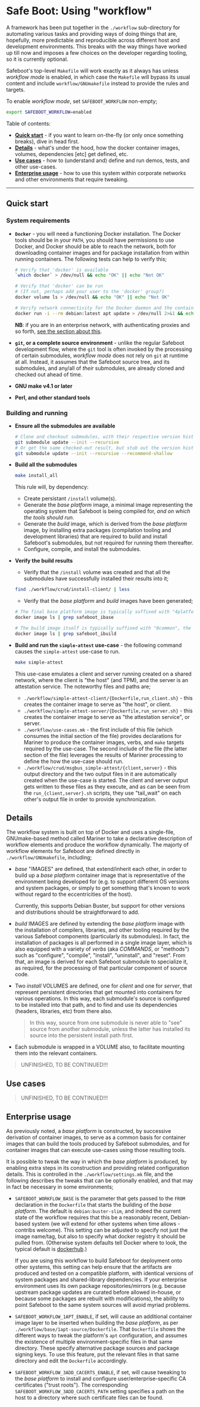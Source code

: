 
# Safe Boot: Using "workflow"

A framework has been put together in the `./workflow` sub-directory for
automating various tasks and providing ways of doing things that are, hopefully,
more predictable and reproducible across different host and development
environments. This breaks with the way things have worked up till now and
imposes a few choices on the developer regarding tooling, so it is currently
optional.

Safeboot's top-level `Makefile` will work exactly as it always has unless
_workflow mode_ is enabled, in which case the `Makefile` will bypass its usual
content and include `workflow/GNUmakefile` instead to provide the rules and
targets.

To enable _workflow mode_, set `SAFEBOOT_WORKFLOW` non-empty;

```bash
export SAFEBOOT_WORKFLOW=enabled
```

Table of contents:

* [**Quick start**](#quick-start) - if you want to learn on-the-fly (or only
  once something breaks), dive in head first.
* [**Details**](#details) - what's under the hood, how the docker container
  images, volumes, dependencies [etc] get defined, etc.
* [**Use cases**](#use-cases) - how to (understand and) define and run demos,
  tests, and other use-cases.
* [**Enterprise usage**](#enterprise-usage) - how to use this system within
  corporate networks and other environments that require tweaking.

-----

## Quick start

### System requirements

*   **`Docker`** - you will need a functioning Docker installation. The Docker
    tools should be in your `PATH`, you should have permissions to use Docker,
    and Docker should be able to reach the network, both for downloading
    container images and for package installation from within running
    containers. The following tests can help to verify this;

    ```bash
    # Verify that 'docker' is available
    `which docker` > /dev/null && echo "OK" || echo "Not OK"

    # Verify that 'docker' can be run
    # (If not, perhaps add your user to the 'docker' group?)
    docker volume ls > /dev/null && echo "OK" || echo "Not OK"

    # Verify network connectivity for the Docker daemon and the containers it runs
    docker run -i --rm debian:latest apt update > /dev/null 2>&1 && echo "OK" || echo "Not OK"
    ```

    **NB**: if you are in an enterprise network, with authenticating proxies and
    so forth, [see the section about this](#enterprise-usage).

*   **`git`, or a complete source environment** - unlike the regular Safeboot
    development flow, where the `git` tool is often invoked by the processing of
    certain submodules, _workflow mode_ does not rely on `git` at runtime at
    all. Instead, it assumes that the Safeboot source tree, and its submodules,
    and any/all of _their_ submodules, are already cloned and checked out ahead
    of time.

*   **GNU make v4.1 or later**

*   **Perl, and other standard tools**

### Building and running

*   **Ensure all the submodules are available**

    ```bash
    # Clone and checkout submodules, with their respective version history
    git submodule update --init --recursive
    # Or get the same checked-out result, but stub out the version history to reduce overhead
    git submodule update --init --recursive --recommend-shallow
    ```

*   **Build all the submodules**

    ```bash
    make install_all
    ```

    This rule will, by dependency:

    *   Create persistant `/install` volume(s).
    *   Generate the _base platform_ image, a minimal image representing the
        operating system that Safeboot is being compiled for, _and on which the
        tools should run_.
    *   Generate the _build_ image, which is derived from the _base platform_
        image, by installing extra packages (compilation tooling and development
        libraries) that are required to build and install Safeboot's submodules,
        but not required for running them thereafter.
    *   Configure, compile, and install the submodules.

*   **Verify the build results**

    * Verify that the `/install` volume was created and that all the submodules
      have successfully installed their results into it;

    ```bash
    find ./workflow/crud/install-client/ | less
    ```

    * Verify that the _base platform_ and _build_ images have been generated;

    ```bash
    # The final base platform image is typically suffixed with "4platform"
    docker image ls | grep safeboot_ibase

    # The build image itself is typically suffixed with "0common", the others are all submodule specific
    docker image ls | grep safeboot_ibuild
    ```

*   **Build and run the `simple-attest` use-case** - the following command
    causes the `simple-attest` use-case to run.

    ```bash
    make simple-attest
    ```

    This use-case emulates a client and server running created on a shared
    network, where the client is "the host" (and TPM), and the server is an
    attestation service. The noteworthy files and paths are;
    *   `./workflow/simple-attest-client/{Dockerfile,run_client.sh}` - this
        creates the container image to serve as "the host", or client.
    *   `./workflow/simple-attest-server/{Dockerfile,run_server.sh}` - this
        creates the container image to serve as "the attestation service", or
        server.
    *   `./workflow/use-cases.mk` - the first include of this file (which
        consumes the initial section of the file) provides declarations for
        Mariner to produce the container images, verbs, and `make` targets
        required by the use-case. The second include of the file (the latter
        section of the file) leverages the results of Mariner processing to
        define the how the use-case should run.
    *   `./workflow/crud/msgbus_simple-attest/{client,server}` - this output
        directory and the two output files in it are automatically created when
        the use-case is started. The client and server output gets written to
        these files as they execute, and as can be seen from the
        `run_{client,server}.sh` scripts, they use "tail_wait" on each other's
        output file in order to provide synchronization.

## Details

The workflow system is built on top of Docker and uses a single-file,
GNUmake-based method called Mariner to take a declarative description of
workflow elements and produce the workflow dynamically. The majorty of workflow
elements for Safeboot are defined directly in `./workflow/GNUmakefile`,
including;

*   _base_ "IMAGES" are defined, that extend/inherit each other, in order to
    build up a _base platform_ container image that is representative of the
    environment being developed for (e.g. to support different OS versions and
    system packages, or simply to get something that's known to work without
    regard to the eccentricities of the host).

    Currently, this supports Debian Buster, but support for other versions and
    distributions should be straightforward to add.

*   _build_ IMAGES are defined by extending the _base platform_ image with the
    installation of compilers, libraries, and other tooling required by the
    various Safeboot components (particularly its submodules). In fact, the
    installation of packages is all performed in a single image layer, which is
    also equipped with a variety of _verbs_ (aka _COMMANDS_, or "methods") such
    as "configure", "compile", "install", "uninstall", and "reset". From that,
    an image is derived for each Safeboot submodule to specialize it, as
    required, for the processing of that particular component of source code.

*   Two _install_ VOLUMES are defined, one for _client_ and one for _server_,
    that represent persistent directories that get mounted into containers for
    various operations. In this way, each submodule's source is configured to be
    installed into that path, and to find and use its dependencies (headers,
    libraries, etc) from there also.

    > In this way, source from one submodule is never able to "see" source from
    > another submodule, unless the latter has installed its source into the
    > persistent install path first.

*   Each submodule is wrapped in a VOLUME also, to facilitate mounting them into
    the relevant containers.

> UNFINISHED, TO BE CONTINUED!!!

## Use cases

> UNFINISHED, TO BE CONTINUED!!!

## Enterprise usage

As previously noted, a _base platform_ is constructed, by successive derivation
of container images, to serve as a common basis for container images that can
build the tools produced by Safeboot submodules, and for container images that
can execute use-cases using those resulting tools.

It is possible to tweak the way in which the _base platform_ is produced, by
enabling extra steps in its construction and providing related configuration
details. This is controlled in the `./workflow/settings.mk` file, and the
following describes the tweaks that  can be optionally enabled, and that may in
fact be necessary in some environments;

*   `SAFEBOOT_WORKFLOW_BASE` is the parameter that gets passed to the `FROM`
    declaration in the `Dockerfile` that starts the building of the _base
    platform_. The default is `debian:buster-slim`, and indeed the current state
    of the workflow requires that this be a reasonably recent, Debian-based
    system (we will extend for other systems when time allows - contribs
    welcome). This setting can be adjusted to specify not just the image
    name/tag, but also to specify what docker registry it should be pulled from.
    (Otherwise system defaults tell Docker where to look, the typical default is
    [dockerhub](https://hub.docker.com/).)

    If you are using this workflow to build Safeboot for deployment onto other
    systems, this setting can help ensure that the artifacts are produced and
    tested on a compatible platform, with identical versions of system packages
    and shared-library dependencies. If your enterprise environment uses its own
    package repositories/mirrors (e.g. because upstream package updates are
    curated before allowed in-house, or because some packages are rebuilt with
    modifications), the ability to point Safeboot to the same system sources
    will avoid myriad problems.

*   `SAFEBOOT_WORKFLOW_1APT_ENABLE`, if set, will cause an additional container
    image layer to be inserted when building the _base platform_, as per
    `./workflow/base/1apt-source/Dockerfile`. That `Dockerfile` shows the
    different ways to tweak the platform's `apt` configuration, and assumes the
    existence of multiple environment-specific files in that same directory.
    These specify alternative package sources and package signing keys. To use
    this feature, put the relevant files in that same directory and edit the
    `Dockerfile` accordingly.

*   `SAFEBOOT_WORKFLOW_3ADD_CACERTS_ENABLE`, if set, will cause tweaking to the
     _base platform_ to install and configure user/enterprise-specific CA
     certificates ("trust roots"). The corresponding
     `SAFEBOOT_WORKFLOW_3ADD_CACERTS_PATH` setting specifies a path on the host
     to a directory where such certificate files can be found.
